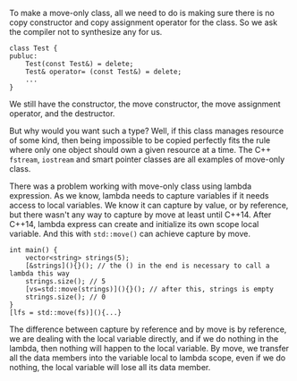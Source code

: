 
To make a move-only class, all we need to do is making sure there is no copy constructor and copy assignment operator for the class. So we ask the compiler not to synthesize any for us.
```
class Test {
publuc:
	Test(const Test&) = delete;
	Test& operator= (const Test&) = delete;
	...
}
```
We still have the constructor, the move constructor, the move assignment operator, and the destructor.

But why would you want such a type? Well, if this class manages resource of some kind, then being impossible to be copied perfectly fits the rule where only one object should own a given resource at a time. The C++ `fstream`, `iostream` and smart pointer classes are all examples of move-only class.

There was a problem working with move-only class using lambda expression. As we know, lambda needs to capture variables if it needs access to local variables. We know it can capture by value, or by reference, but there wasn't any way to capture by move at least until C++14. After C++14, lambda express can create and initialize its own scope local variable. And this with `std::move()` can achieve capture by move.
```
int main() {
	vector<string> strings(5);
	[&strings](){}(); // the () in the end is necessary to call a lambda this way
	strings.size(); // 5
	[vs=std::move(strings)](){}(); // after this, strings is empty
	strings.size(); // 0
}
[lfs = std::move(fs)](){...}
```
The difference between capture by reference and by move is by reference, we are dealing with the local variable directly, and if we do nothing in the lambda, then nothing will happen to the local variable. By move, we transfer all the data members into the variable local to lambda scope, even if we do nothing, the local variable will lose all its data member.